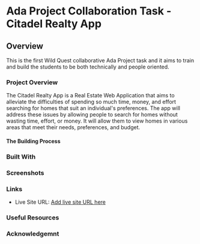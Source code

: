# Ada Project Collaboration Task - Citadel Realty App

## Overview
This is the first Wild Quest collaborative Ada Project task and it aims to train and build the students to be both technically and people oriented.


### Project Overview

The Citadel Realty App is a Real Estate Web Application that aims to alleviate the difficulties of spending so much time, money, and effort searching for homes that suit an individual's preferences.
The app will address these issues by allowing people to search for homes without wasting time, effort, or money. It will allow them to view homes in various areas that meet their needs, preferences, and budget.

#### The Building Process


### Built With

### Screenshots


### Links

-  Live Site URL: [Add live site URL here](https://team-success-citadel-realty-app.vercel.app/)


### Useful Resources


### Acknowledgemnt